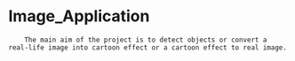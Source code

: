 # Image_Application
        The main aim of the project is to detect objects or convert a real-life image into cartoon effect or a cartoon effect to real image. 
